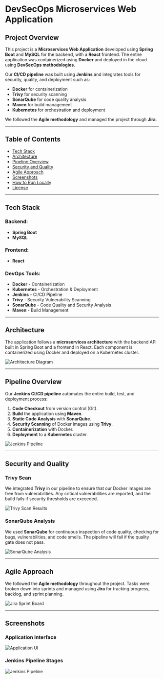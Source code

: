 # DevSecOps Microservices Web Application

## Project Overview

This project is a **Microservices Web Application** developed using **Spring Boot** and **MySQL** for the backend, with a **React** frontend. The entire application was containerized using **Docker** and deployed in the cloud using **DevSecOps methodologies**.

Our **CI/CD pipeline** was built using **Jenkins** and integrates tools for security, quality, and deployment such as:
- **Docker** for containerization
- **Trivy** for security scanning
- **SonarQube** for code quality analysis
- **Maven** for build management
- **Kubernetes** for orchestration and deployment

We followed the **Agile methodology** and managed the project through **Jira**.

---

## Table of Contents

- [Tech Stack](#tech-stack)
- [Architecture](#architecture)
- [Pipeline Overview](#pipeline-overview)
- [Security and Quality](#security-and-quality)
- [Agile Approach](#agile-approach)
- [Screenshots](#screenshots)
- [How to Run Locally](#how-to-run-locally)
- [License](#license)

---

## Tech Stack

### Backend:
- **Spring Boot**
- **MySQL**

### Frontend:
- **React**

### DevOps Tools:
- **Docker** - Containerization
- **Kubernetes** - Orchestration & Deployment
- **Jenkins** - CI/CD Pipeline
- **Trivy** - Security Vulnerability Scanning
- **SonarQube** - Code Quality and Security Analysis
- **Maven** - Build Management

---

## Architecture

The application follows a **microservices architecture** with the backend API built in Spring Boot and a frontend in React. Each component is containerized using Docker and deployed on a Kubernetes cluster.

![Architecture Diagram](./screenshots/architecture-diagram.png)

---

## Pipeline Overview

Our **Jenkins CI/CD pipeline** automates the entire build, test, and deployment process:

1. **Code Checkout** from version control (Git).
2. **Build** the application using **Maven**.
3. **Static Code Analysis** with **SonarQube**.
4. **Security Scanning** of Docker images using **Trivy**.
5. **Containerization** with Docker.
6. **Deployment** to a **Kubernetes** cluster.

![Jenkins Pipeline](./screenshots/jenkins-pipeline.png)

---

## Security and Quality

### Trivy Scan

We integrated **Trivy** in our pipeline to ensure that our Docker images are free from vulnerabilities. Any critical vulnerabilities are reported, and the build fails if security thresholds are exceeded.

![Trivy Scan Results](./screenshots/trivy-scan-results.png)

### SonarQube Analysis

We used **SonarQube** for continuous inspection of code quality, checking for bugs, vulnerabilities, and code smells. The pipeline will fail if the quality gate does not pass.

![SonarQube Analysis](./screenshots/sonarqube-analysis.png)

---

## Agile Approach

We followed the **Agile methodology** throughout the project. Tasks were broken down into sprints and managed using **Jira** for tracking progress, backlog, and sprint planning.

![Jira Sprint Board](./screenshots/jira-board.png)

---

## Screenshots

### Application Interface
![Application UI](./screenshots/application-ui.png)

### Jenkins Pipeline Stages
![Jenkins Pipeline](./screenshots/jenkins-pipeline.png)